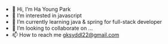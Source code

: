 - 👋 Hi, I’m Ha Young Park
- 👀 I’m interested in javascript
- 🌱 I’m currently learning java & spring for full-stack developer
- 💞️ I’m looking to collaborate on ...
- 📫 How to reach me gksyddl22@gmail.com

<!---
happai079/happai079 is a ✨ special ✨ repository because its `README.md` (this file) appears on your GitHub profile.
You can click the Preview link to take a look at your changes.
--->
